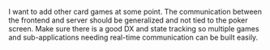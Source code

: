 


I want to add other card games at some point. The communication between the
frontend and server should be generalized and not tied to the poker screen. 
Make sure there is a good DX and state tracking so multiple games and
sub-applications needing real-time communication can be built easily.


